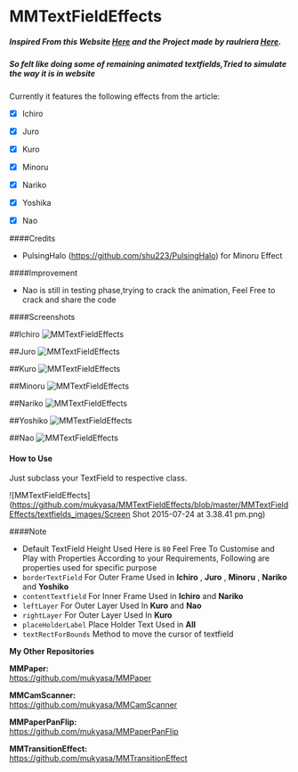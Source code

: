 # MMTextFieldEffects


##### Inspired From this Website [Here](http://tympanus.net/Development/TextInputEffects/) and the Project made by  **raulriera** [Here](https://github.com/raulriera/TextFieldEffects).

##### So felt like doing some of remaining animated textfields,Tried to simulate the way it is in website 

Currently it features the following effects from the article:
- [x] Ichiro
- [x] Juro
- [x] Kuro
- [x] Minoru
- [x] Nariko
- [x] Yoshika
- [x] Nao


####Credits
* PulsingHalo (https://github.com/shu223/PulsingHalo) for Minoru Effect

####Improvement
* Nao is still in testing phase,trying to crack the animation, Feel Free to crack and share the code



####Screenshots

##Ichiro
![MMTextFieldEffects](https://github.com/mukyasa/MMTextFieldEffects/blob/master/MMTextFieldEffects/textfields_images/ichiro.gif)<br />

##Juro
![MMTextFieldEffects](https://github.com/mukyasa/MMTextFieldEffects/blob/master/MMTextFieldEffects/textfields_images/juro.gif)<br />

##Kuro
![MMTextFieldEffects](https://github.com/mukyasa/MMTextFieldEffects/blob/master/MMTextFieldEffects/textfields_images/kuro.gif)<br />

##Minoru
![MMTextFieldEffects](https://github.com/mukyasa/MMTextFieldEffects/blob/master/MMTextFieldEffects/textfields_images/Minoru.gif)<br />

##Nariko
![MMTextFieldEffects](https://github.com/mukyasa/MMTextFieldEffects/blob/master/MMTextFieldEffects/textfields_images/Nariko.gif)<br />

##Yoshiko
![MMTextFieldEffects](https://github.com/mukyasa/MMTextFieldEffects/blob/master/MMTextFieldEffects/textfields_images/Yoshiko.gif)<br />

##Nao
![MMTextFieldEffects](https://github.com/mukyasa/MMTextFieldEffects/blob/master/MMTextFieldEffects/textfields_images/Nao.gif)<br />


#### How to Use
Just subclass your TextField to respective class.

![MMTextFieldEffects](https://github.com/mukyasa/MMTextFieldEffects/blob/master/MMTextFieldEffects/textfields_images/Screen Shot 2015-07-24 at 3.38.41 pm.png)

####Note
* Default TextField Height Used Here is ```80```
Feel Free To Customise and Play with Properties According to your Requirements, Following are properties used for specific purpose
* ```borderTextField``` For Outer Frame Used in **Ichiro** , **Juro** , **Minoru** , **Nariko** and **Yoshiko**
* ```contentTextfield``` For Inner Frame Used in **Ichiro** and **Nariko**
* ```leftLayer``` For Outer Layer Used In **Kuro** and **Nao**
* ```rightLayer``` For Outer Layer Used In **Kuro**
* ```placeHolderLabel``` Place Holder Text Used in **All**
* ```textRectForBounds``` Method to move the cursor of textfield

**My Other Repositories**

**MMPaper:**<br />
https://github.com/mukyasa/MMPaper<br />

**MMCamScanner:**<br />
https://github.com/mukyasa/MMCamScanner<br />

**MMPaperPanFlip:**<br /> 
https://github.com/mukyasa/MMPaperPanFlip<br />

**MMTransitionEffect:**<br />
https://github.com/mukyasa/MMTransitionEffect<br />


